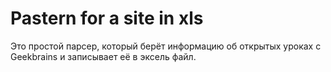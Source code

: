 # Pastern for a site in xls
Это простой парсер, который берёт информацию об открытых уроках с Geekbrains и записывает её в эксель файл.
